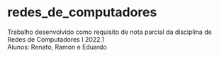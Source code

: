 # redes_de_computadores
Trabalho desenvolvido como requisito de nota parcial da disciplina de Redes de Computadores I 2022.1<br>
Alunos: Renato, Ramon e Eduardo
